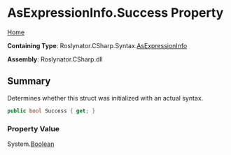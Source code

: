 # AsExpressionInfo\.Success Property

[Home](../../../../../README.md)

**Containing Type**: Roslynator\.CSharp\.Syntax\.[AsExpressionInfo](../README.md)

**Assembly**: Roslynator\.CSharp\.dll

## Summary

Determines whether this struct was initialized with an actual syntax\.

```csharp
public bool Success { get; }
```

### Property Value

System\.[Boolean](https://docs.microsoft.com/en-us/dotnet/api/system.boolean)

